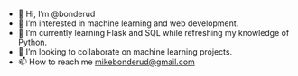 - 👋 Hi, I’m @bonderud
- 👀 I’m interested in machine learning and web development.
- 🌱 I’m currently learning Flask and SQL while refreshing my knowledge of Python.
- 💞️ I’m looking to collaborate on machine learning projects.
- 📫 How to reach me mikebonderud@gmail.com
